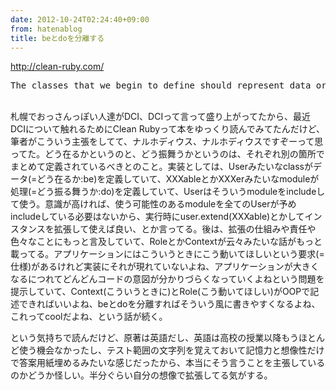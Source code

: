 ```yaml
---
date: 2012-10-24T02:24:40+09:00
from: hatenablog
title: beとdoを分離する
---
```


<p><a href="http://clean-ruby.com/">http://clean-ruby.com/</a></p>
<pre class="code" data-unlink>The classes that we begin to define should represent data or model the behavior of the data object, but *not both*</pre><p><br>
札幌でおっさんっぽい人達がDCI、DCIって言って盛り上がってたから、最近DCIについて触れるためにClean Rubyって本をゆっくり読んでみてたんだけど、筆者がこういう主張をしてて、ナルホディウス、ナルホディウスですぞーって思ってた。どう在るかというのと、どう振舞うかというのは、それぞれ別の箇所でまとめて定義されているべきとのこと。実装としては、Userみたいなclassがデータ(=どう在るか:be)を定義していて、XXXableとかXXXerみたいなmoduleが処理(=どう振る舞うか:do)を定義していて、Userはそういうmoduleをincludeして使う。意識が高ければ、使う可能性のあるmoduleを全てのUserが予めincludeしている必要はないから、実行時にuser.extend(XXXable)とかしてインスタンスを拡張して使えば良い、とか言ってる。後は、拡張の仕組みや責任や色々なことにもっと言及していて、RoleとかContextが云々みたいな話がもっと載ってる。アプリケーションにはこういうときにこう動いてほしいという要求(=仕様)があるけれど実装にそれが現れていないよね、アプリケーションが大きくなるにつれてどんどんコードの意図が分かりづらくなっていくよねという問題を提示していて、Context(こういうときに)とRole(こう動いてほしい)がOOPで記述できればいいよね、beとdoを分離すればそういう風に書きやすくなるよね、これってcoolだよね、という話が続く。</p><p>という気持ちで読んだけど、原著は英語だし、英語は高校の授業以降もうほとんど使う機会なかったし、テスト範囲の文字列を覚えておいて記憶力と想像性だけで答案用紙埋めるみたいな感じだったから、本当にそう言うことを主張しているのかどうか怪しい。半分ぐらい自分の想像で拡張してる気がする。</p>

